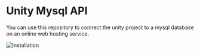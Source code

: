 # Unity Mysql API
You can use this repository to connect the unity project to a mysql database on an online web hosting service.

![Installation](https://user-images.githubusercontent.com/75361058/129401946-c6b40762-c080-4ae3-ba76-10864274cd81.png)
